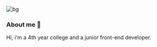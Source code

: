 

![bg](https://github.com/johnmichaelechemani/JohnMichaelEchemani/assets/112184334/833f92d2-033c-4b89-9223-e6e0d6c81eba)

 ### About me 🐥
Hi, i'm a 4th year college and a junior front-end developer.
<!--
**johnmichaelechemani/JohnMichaelEchemani** is a ✨ _special_ ✨ repository because its `README.md` (this file) appears on your GitHub profile.

Here are some ideas to get you started:

- 🔭 I’m currently working on ...
- 🌱 I’m currently learning ...
- 👯 I’m looking to collaborate on ...
- 🤔 I’m looking for help with ...
- 💬 Ask me about ...
- 📫 How to reach me: ...
- 😄 Pronouns: ...
- ⚡ Fun fact: ...
-->
